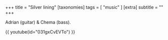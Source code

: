 +++
title = "Silver lining"
[taxonomies]
tags = [ "music" ]
[extra]
subtitle = ""
+++

Adrian (guitar) & Chema (bass).

<!-- more -->

{{ youtube(id="031gxCvEVTo") }}